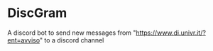 # DiscGram

A discord bot to send new messages from "https://www.di.univr.it/?ent=avviso" to a discord channel